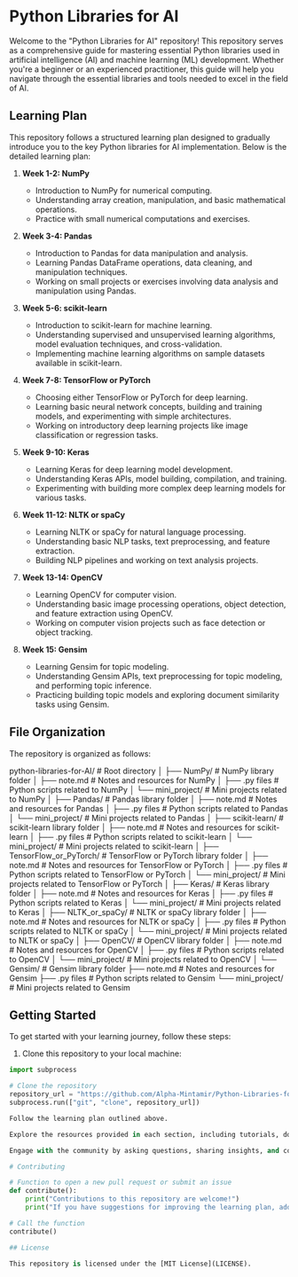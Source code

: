 # Python Libraries for AI

Welcome to the "Python Libraries for AI" repository! This repository serves as a comprehensive guide for mastering essential Python libraries used in artificial intelligence (AI) and machine learning (ML) development. Whether you're a beginner or an experienced practitioner, this guide will help you navigate through the essential libraries and tools needed to excel in the field of AI.

## Learning Plan

This repository follows a structured learning plan designed to gradually introduce you to the key Python libraries for AI implementation. Below is the detailed learning plan:

1. **Week 1-2: NumPy**

   - Introduction to NumPy for numerical computing.
   - Understanding array creation, manipulation, and basic mathematical operations.
   - Practice with small numerical computations and exercises.

2. **Week 3-4: Pandas**

   - Introduction to Pandas for data manipulation and analysis.
   - Learning Pandas DataFrame operations, data cleaning, and manipulation techniques.
   - Working on small projects or exercises involving data analysis and manipulation using Pandas.

3. **Week 5-6: scikit-learn**

   - Introduction to scikit-learn for machine learning.
   - Understanding supervised and unsupervised learning algorithms, model evaluation techniques, and cross-validation.
   - Implementing machine learning algorithms on sample datasets available in scikit-learn.

4. **Week 7-8: TensorFlow or PyTorch**

   - Choosing either TensorFlow or PyTorch for deep learning.
   - Learning basic neural network concepts, building and training models, and experimenting with simple architectures.
   - Working on introductory deep learning projects like image classification or regression tasks.

5. **Week 9-10: Keras**

   - Learning Keras for deep learning model development.
   - Understanding Keras APIs, model building, compilation, and training.
   - Experimenting with building more complex deep learning models for various tasks.

6. **Week 11-12: NLTK or spaCy**

   - Learning NLTK or spaCy for natural language processing.
   - Understanding basic NLP tasks, text preprocessing, and feature extraction.
   - Building NLP pipelines and working on text analysis projects.

7. **Week 13-14: OpenCV**

   - Learning OpenCV for computer vision.
   - Understanding basic image processing operations, object detection, and feature extraction using OpenCV.
   - Working on computer vision projects such as face detection or object tracking.

8. **Week 15: Gensim**
   - Learning Gensim for topic modeling.
   - Understanding Gensim APIs, text preprocessing for topic modeling, and performing topic inference.
   - Practicing building topic models and exploring document similarity tasks using Gensim.

## File Organization

The repository is organized as follows:

python-libraries-for-AI/ # Root directory
│
├── NumPy/ # NumPy library folder
│ ├── note.md # Notes and resources for NumPy
│ ├── .py files # Python scripts related to NumPy
│ └── mini_project/ # Mini projects related to NumPy
│
├── Pandas/ # Pandas library folder
│ ├── note.md # Notes and resources for Pandas
│ ├── .py files # Python scripts related to Pandas
│ └── mini_project/ # Mini projects related to Pandas
│
├── scikit-learn/ # scikit-learn library folder
│ ├── note.md # Notes and resources for scikit-learn
│ ├── .py files # Python scripts related to scikit-learn
│ └── mini_project/ # Mini projects related to scikit-learn
│
├── TensorFlow_or_PyTorch/ # TensorFlow or PyTorch library folder
│ ├── note.md # Notes and resources for TensorFlow or PyTorch
│ ├── .py files # Python scripts related to TensorFlow or PyTorch
│ └── mini_project/ # Mini projects related to TensorFlow or PyTorch
│
├── Keras/ # Keras library folder
│ ├── note.md # Notes and resources for Keras
│ ├── .py files # Python scripts related to Keras
│ └── mini_project/ # Mini projects related to Keras
│
├── NLTK_or_spaCy/ # NLTK or spaCy library folder
│ ├── note.md # Notes and resources for NLTK or spaCy
│ ├── .py files # Python scripts related to NLTK or spaCy
│ └── mini_project/ # Mini projects related to NLTK or spaCy
│
├── OpenCV/ # OpenCV library folder
│ ├── note.md # Notes and resources for OpenCV
│ ├── .py files # Python scripts related to OpenCV
│ └── mini_project/ # Mini projects related to OpenCV
│
└── Gensim/ # Gensim library folder
├── note.md # Notes and resources for Gensim
├── .py files # Python scripts related to Gensim
└── mini_project/ # Mini projects related to Gensim

## Getting Started

To get started with your learning journey, follow these steps:

1. Clone this repository to your local machine:

```python
import subprocess

# Clone the repository
repository_url = "https://github.com/Alpha-Mintamir/Python-Libraries-for-AI.git"
subprocess.run(["git", "clone", repository_url])

Follow the learning plan outlined above.

Explore the resources provided in each section, including tutorials, documentation, and sample code.

Engage with the community by asking questions, sharing insights, and collaborating on projects.

# Contributing

# Function to open a new pull request or submit an issue
def contribute():
    print("Contributions to this repository are welcome!")
    print("If you have suggestions for improving the learning plan, adding new resources, or fixing issues, please open a pull request or submit an issue.")

# Call the function
contribute()

## License

This repository is licensed under the [MIT License](LICENSE).


```
